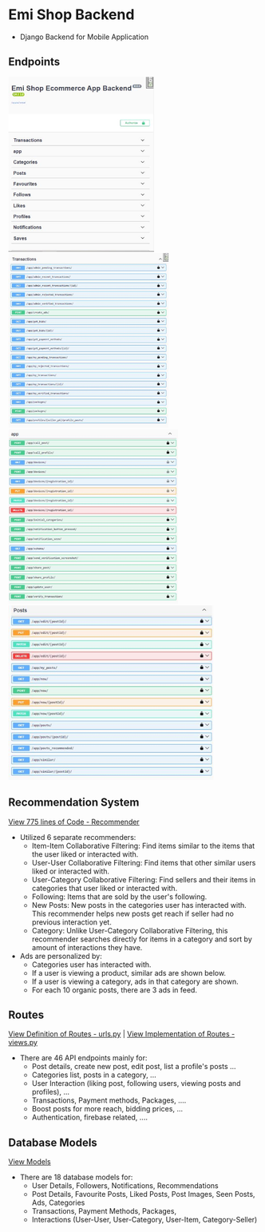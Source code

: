 # Emi Shop Backend
- Django Backend for Mobile Application
## Endpoints

<img src="https://raw.githubusercontent.com/Natan-Asrat/ecommerce_app_demo/main/screenshots/all.JPG" alt="detail post screenshot" height="350"/>
<img src="https://raw.githubusercontent.com/Natan-Asrat/ecommerce_app_demo/main/screenshots/transactions.JPG" alt="detail post screenshot" height="350"/>
<img src="https://raw.githubusercontent.com/Natan-Asrat/ecommerce_app_demo/main/screenshots/app.JPG" alt="detail post screenshot" height="350"/>
<img src="https://raw.githubusercontent.com/Natan-Asrat/ecommerce_app_demo/main/screenshots/posts.JPG" alt="detail post screenshot" height="350"/>


## Recommendation System
<a href="https://github.com/Natan-Asrat/ecommerce_app_backend/blob/main/posts/queries.py#L169">View 775 lines of Code - Recommender</a>
- Utilized 6 separate recommenders:
  - Item-Item Collaborative Filtering: Find items similar to the items that the user liked or interacted with.
  - User-User Collaborative Filtering: Find items that other similar users liked or interacted with.
  - User-Category Collaborative Filtering: Find sellers and their items in categories that user liked or interacted with.
  - Following: Items that are sold by the user's following.
  - New Posts: New posts in the categories user has interacted with. This recommender helps new posts get reach if seller had no previous interaction yet.
  - Category: Unlike User-Category Collaborative Filtering, this recommender searches directly for items in a category and sort by amount of interactions they have.
- Ads are personalized by:
  - Categories user has interacted with.
  - If a user is viewing a product, similar ads are shown below.
  - If a user is viewing a category, ads in that category are shown.
  - For each 10 organic posts, there are 3 ads in feed.

## Routes
<a href="https://github.com/Natan-Asrat/ecommerce_app_backend/blob/main/posts/urls.py">View Definition of Routes - urls.py</a> | <a href="https://github.com/Natan-Asrat/ecommerce_app_backend/blob/main/posts/views.py">View Implementation of Routes - views.py</a>
- There are 46 API endpoints mainly for:
  - Post details, create new post, edit post, list a profile's posts ...
  - Categories list, posts in a category, ...
  - User Interaction (liking post, following users, viewing posts and profiles), ...
  - Transactions, Payment methods, Packages, ....
  - Boost posts for more reach, bidding prices, ...
  - Authentication, firebase related, ....

## Database Models
<a href="https://github.com/Natan-Asrat/ecommerce_app_backend/blob/main/posts/models.py">View Models</a>
- There are 18 database models for:
  - User Details, Followers, Notifications, Recommendations
  - Post Details, Favourite Posts, Liked Posts, Post Images, Seen Posts, Ads, Categories
  - Transactions, Payment Methods, Packages, 
  - Interactions (User-User, User-Category, User-Item, Category-Seller)
